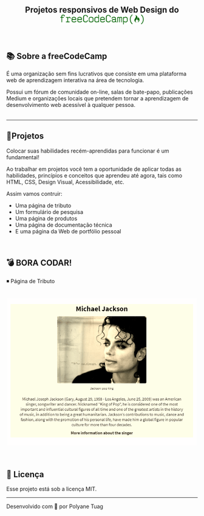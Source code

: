 <h2 align="center"> Projetos responsivos de Web Design do <br>
     <img width= '220' src="WEB%20Design%20Responsivos/.github/imagens/FreeCodeCamp.png">
</h2> <br>

## 📚 Sobre a freeCodeCamp

É uma organização sem fins lucrativos que consiste em uma plataforma web de aprendizagem interativa na área de tecnologia.

Possui um fórum de comunidade on-line, salas de bate-papo, publicações Medium e organizações locais que pretendem tornar a aprendizagem de desenvolvimento web acessível à qualquer pessoa.<br><br>

---
## 🚀Projetos

Colocar suas habilidades recém-aprendidas para funcionar é um fundamental! 

Ao trabalhar em projetos você tem a oportunidade de aplicar todas as habilidades, princípios e conceitos que aprendeu até agora, tais como HTML, CSS, Design Visual, Acessibilidade, etc.

Assim vamos contruir:

 - Uma página de tributo
 - Um formulário de pesquisa
 - Uma página de produtos
 - Uma página de documentação técnica
 - E uma página da Web de portfólio pessoal
  
<br> 

<h2>💣 BORA CODAR!</h2>
◾ Página de Tributo <br><br>
<p align="center">
  <img width= '500' src="WEB%20Design%20Responsivos/.github/gifts/Tributo.gif">
</p><br>

## 📝 Licença

Esse projeto está sob a licença MIT.

---
Desenvolvido com 💜 por Polyane Tuag



